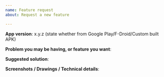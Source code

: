 ```yaml
---
name: Feature request
about: Request a new feature

---
```


<!--
DELETE ME

Make sure you are using the latest version of AntennaPod. Perhaps the feature you are looking for has already been implemented.

Use the search function to see if someone else has already submitted the same feature request. If there is another request already, please upvote the first post instead of commenting something like "I also want this".

To make it easier for us to keep track of requests, please only make one feature request per issue.

Give a brief explanation about the problem that may currently exist and how your requested feature solves this problem.

Try to be as specific as possible. Please not only explain what the feature does, but also how. If your request is about (or includes) changing or extending the UI, describe what the UI would look like and how the user would interact with it.
-->

<!-- READ THIS: The latest version may be different depending on your device. You can find the version in AntennaPod's settings. -->
**App version**: x.y.z (state whether from Google Play/F-Droid/Custom built APK)


**Problem you may be having, or feature you want**:


**Suggested solution**:


**Screenshots / Drawings / Technical details**:
